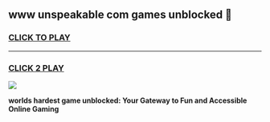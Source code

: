 
## www unspeakable com games unblocked 👋
<h3>
<a href="https://premium.freeplayer.one?title=www_unspeakable_com_games_unblocked&ref=13F">CLICK TO PLAY</a></h3>
<hr>

<h3>
<a href="https://premium.freeplayer.one?title=www_unspeakable_com_games_unblocked&ref=13F">CLICK 2 PLAY</a>
  
</h3>

<a href="https://premium.freeplayer.one?title=www_unspeakable_com_games_unblocked&ref=12F/"><img src="https://clearcache.store/games.png"></a>


**worlds hardest game unblocked: Your Gateway to Fun and Accessible Online Gaming**
